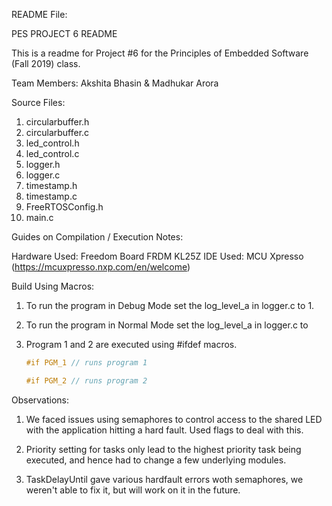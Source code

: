 README File:

PES PROJECT 6 README

This is a readme for Project #6 for the Principles of Embedded Software (Fall 2019) class.

Team Members: Akshita Bhasin & Madhukar Arora

Source Files:

1.  circularbuffer.h
2.  circularbuffer.c
3.  led_control.h
4.  led_control.c
5.  logger.h
6.  logger.c
7.  timestamp.h
8.  timestamp.c
9.  FreeRTOSConfig.h
10.  main.c

Guides on Compilation / Execution Notes:

Hardware Used: Freedom Board FRDM KL25Z
IDE Used: MCU Xpresso (https://mcuxpresso.nxp.com/en/welcome)

Build Using Macros:

1.  To run the program in Debug Mode set the log_level_a in logger.c to 1.
    
2.  To run the program in Normal Mode set the log_level_a in logger.c to
    
3.  Program 1 and 2 are executed using #ifdef macros.
    
    ```c
    #if PGM_1 // runs program 1
    
    #if PGM_2 // runs program 2
    ```
    

Observations:

1.  We faced issues using semaphores to control access to the shared LED with the application hitting a hard fault. Used flags to deal with this.
    
2.  Priority setting for tasks only lead to the highest priority task being executed, and hence had to change a few underlying modules.
    
3.  TaskDelayUntil gave various hardfault errors woth semaphores, we weren't able to fix it, but will work on it in the future.
